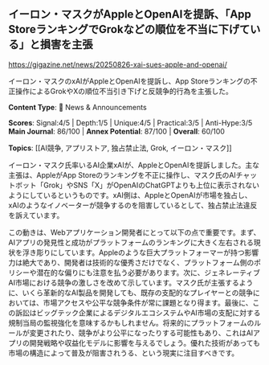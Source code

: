 ## イーロン・マスクがAppleとOpenAIを提訴、「App StoreランキングでGrokなどの順位を不当に下げている」と損害を主張

https://gigazine.net/news/20250826-xai-sues-apple-and-openai/

イーロン・マスクのxAIがAppleとOpenAIを提訴し、App Storeランキングの不正操作によるGrokやXの順位不当引き下げと反競争的行為を主張した。

**Content Type**: 📰 News & Announcements

**Scores**: Signal:4/5 | Depth:1/5 | Unique:4/5 | Practical:3/5 | Anti-Hype:3/5
**Main Journal**: 86/100 | **Annex Potential**: 87/100 | **Overall**: 60/100

**Topics**: [[AI競争, アプリストア, 独占禁止法, Grok, イーロン・マスク]]

イーロン・マスク氏率いるAI企業xAIが、AppleとOpenAIを提訴しました。主な主張は、AppleがApp Storeのランキングを不正に操作し、マスク氏のAIチャットボット「Grok」やSNS「X」がOpenAIのChatGPTよりも上位に表示されないようにしているというものです。xAI側は、AppleとOpenAIが市場を独占し、xAIのようなイノベーターが競争するのを阻害しているとして、独占禁止法違反を訴えています。

この動きは、Webアプリケーション開発者にとって以下の点で重要です。まず、AIアプリの発見性と成功がプラットフォームのランキングに大きく左右される現状を浮き彫りにしています。Appleのような巨大プラットフォーマーが持つ影響力は絶大であり、開発者は技術的な優秀さだけでなく、プラットフォーム側のポリシーや潜在的な偏りにも注意を払う必要があります。次に、ジェネレーティブAI市場における競争の激しさを改めて示しています。マスク氏が主張するように、いくら革新的なAI製品を開発しても、既存の支配的なプレイヤーとの競争においては、市場アクセスや公平な競争条件が常に課題となり得ます。最後に、この訴訟はビッグテック企業によるデジタルエコシステムやAI市場の支配に対する規制当局の監視強化を意味するかもしれません。将来的にプラットフォームのルールが変更されたり、競争がより公平になったりする可能性もあり、これはAIアプリの開発戦略や収益化モデルに影響を与えるでしょう。優れた技術があっても市場の構造によって普及が阻害されうる、という現実に注目すべきです。